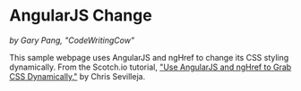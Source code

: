# AngularJS Change
_by Gary Pang, "CodeWritingCow"_

This sample webpage uses AngularJS and ngHref to change its CSS styling dynamically.
From the Scotch.io tutorial, ["Use AngularJS and ngHref to Grab CSS Dynamically,"](https://scotch.io/tutorials/use-angularjs-and-nghref-to-grab-css-dynamically) by Chris Sevilleja.